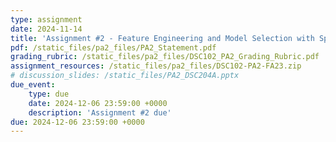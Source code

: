 ```yaml
---
type: assignment
date: 2024-11-14
title: 'Assignment #2 - Feature Engineering and Model Selection with Spark'
pdf: /static_files/pa2_files/PA2_Statement.pdf
grading_rubric: /static_files/pa2_files/DSC102_PA2_Grading_Rubric.pdf
assignment_resources: /static_files/pa2_files/DSC102-PA2-FA23.zip
# discussion_slides: /static_files/PA2_DSC204A.pptx
due_event: 
    type: due
    date: 2024-12-06 23:59:00 +0000
    description: 'Assignment #2 due'
due: 2024-12-06 23:59:00 +0000
---
```


<!-- Release Date: Mon, Oct 3 -->

<!-- [Statement]() and [Grading Rubric]()

Discussion by TA: Mon, May 15; [Slides PDF]()

Due Date: Friday, Jun 06. -->

<!-- This is a sample assignment. -->
